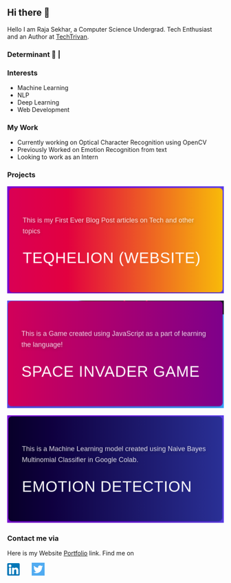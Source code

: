 ## Hi there 👋
Hello I am Raja Sekhar, a Computer Science Undergrad. Tech Enthusiast and an Author at [TechTrivan](https://techtrican.com/author/raja).
### Determinant  :pushpin: |

### Interests
  * Machine Learning
  * NLP
  * Deep Learning
  * Web Development
### My Work
* Currently working on Optical Character Recognition using OpenCV
* Previously Worked on Emotion Recognition from text
* Looking to work as an Intern

### Projects

[![Teqhelion](images/teq.png)](http://teqhelion.github.io)

[![SpaceGame](images/space.png)](https://github.com/rajasekhar2307/space-invader-game)

[![Emotion Detection](images/emot.png)](https://github.com/rajasekhar2307/EmotionDetection)


### Contact me via
Here is my Website [Portfolio](https://rajasekhar2307.github.io/rajasekhar23071) link.
Find me on

[![Linkedin](images/linkedin.png)](https://linkedin.com/)&nbsp;&nbsp;&nbsp;&nbsp;&nbsp;&nbsp;&nbsp;[![Twitter](images/twitter.png)](https://twitter.com/rajasekhar2307)
<!--
**rajasekhar2307/rajasekhar2307** is a ✨ _special_ ✨ repository because its `README.md` (this file) appears on your GitHub profile.

Here are some ideas to get you started:

- 🔭 I’m currently working on ...
- 🌱 I’m currently learning ...
- 👯 I’m looking to collaborate on ...
- 🤔 I’m looking for help with ...
- 💬 Ask me about ...
- 📫 How to reach me: ...
- 😄 Pronouns: ...
- ⚡ Fun fact: ...
-->
